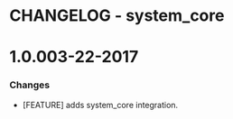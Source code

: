 # CHANGELOG - system_core

1.0.003-22-2017
==================

### Changes

* [FEATURE] adds system_core integration.
